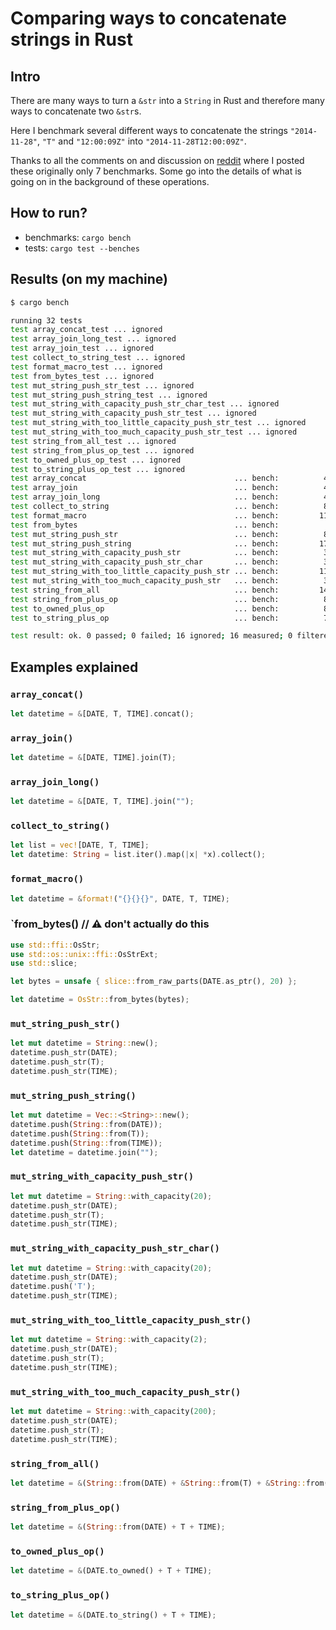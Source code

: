 # Comparing ways to concatenate strings in Rust
## Intro

There are many ways to turn a `&str` into a `String` in Rust and therefore many ways to concatenate two `&str`s.

Here I benchmark several different ways to concatenate the strings `"2014-11-28"`, `"T"` and `"12:00:09Z"` into `"2014-11-28T12:00:09Z"`.

Thanks to all the comments on and discussion on [reddit](https://www.reddit.com/r/rust/comments/48fmta/seven_ways_to_concatenate_strings_in_rust_the/) where I posted these originally only 7 benchmarks. Some go into the details of what is going on in the background of these operations.


## How to run?

* benchmarks: `cargo bench`
* tests: `cargo test --benches`


## Results (on my machine)

```bash
$ cargo bench

running 32 tests
test array_concat_test ... ignored
test array_join_long_test ... ignored
test array_join_test ... ignored
test collect_to_string_test ... ignored
test format_macro_test ... ignored
test from_bytes_test ... ignored
test mut_string_push_str_test ... ignored
test mut_string_push_string_test ... ignored
test mut_string_with_capacity_push_str_char_test ... ignored
test mut_string_with_capacity_push_str_test ... ignored
test mut_string_with_too_little_capacity_push_str_test ... ignored
test mut_string_with_too_much_capacity_push_str_test ... ignored
test string_from_all_test ... ignored
test string_from_plus_op_test ... ignored
test to_owned_plus_op_test ... ignored
test to_string_plus_op_test ... ignored
test array_concat                                 ... bench:          43 ns/iter (+/- 14)
test array_join                                   ... bench:          42 ns/iter (+/- 11)
test array_join_long                              ... bench:          40 ns/iter (+/- 18)
test collect_to_string                            ... bench:          84 ns/iter (+/- 20)
test format_macro                                 ... bench:         112 ns/iter (+/- 34)
test from_bytes                                   ... bench:           1 ns/iter (+/- 0)
test mut_string_push_str                          ... bench:          81 ns/iter (+/- 22)
test mut_string_push_string                       ... bench:         170 ns/iter (+/- 53)
test mut_string_with_capacity_push_str            ... bench:          37 ns/iter (+/- 11)
test mut_string_with_capacity_push_str_char       ... bench:          30 ns/iter (+/- 4)
test mut_string_with_too_little_capacity_push_str ... bench:         114 ns/iter (+/- 41)
test mut_string_with_too_much_capacity_push_str   ... bench:          39 ns/iter (+/- 27)
test string_from_all                              ... bench:         149 ns/iter (+/- 28)
test string_from_plus_op                          ... bench:          85 ns/iter (+/- 37)
test to_owned_plus_op                             ... bench:          80 ns/iter (+/- 40)
test to_string_plus_op                            ... bench:          78 ns/iter (+/- 13)

test result: ok. 0 passed; 0 failed; 16 ignored; 16 measured; 0 filtered out
```

## Examples explained


### `array_concat()`
```rust
let datetime = &[DATE, T, TIME].concat();
```


### `array_join()`
```rust
let datetime = &[DATE, TIME].join(T);
```


### `array_join_long()`
```rust
let datetime = &[DATE, T, TIME].join("");
```


### `collect_to_string()`
```rust
let list = vec![DATE, T, TIME];
let datetime: String = list.iter().map(|x| *x).collect();
```

### `format_macro()`

```rust
let datetime = &format!("{}{}{}", DATE, T, TIME);
```

### `from_bytes() // ⚠️ don't actually do this

```rust
use std::ffi::OsStr;
use std::os::unix::ffi::OsStrExt;
use std::slice;

let bytes = unsafe { slice::from_raw_parts(DATE.as_ptr(), 20) };

let datetime = OsStr::from_bytes(bytes);
```

### `mut_string_push_str()`

```rust
let mut datetime = String::new();
datetime.push_str(DATE);
datetime.push_str(T);
datetime.push_str(TIME);
```

### `mut_string_push_string()`

```rust
let mut datetime = Vec::<String>::new();
datetime.push(String::from(DATE));
datetime.push(String::from(T));
datetime.push(String::from(TIME));
let datetime = datetime.join("");
```

### `mut_string_with_capacity_push_str()`

```rust
let mut datetime = String::with_capacity(20);
datetime.push_str(DATE);
datetime.push_str(T);
datetime.push_str(TIME);
```

### `mut_string_with_capacity_push_str_char()`

```rust
let mut datetime = String::with_capacity(20);
datetime.push_str(DATE);
datetime.push('T');
datetime.push_str(TIME);
```

### `mut_string_with_too_little_capacity_push_str()`

```rust
let mut datetime = String::with_capacity(2);
datetime.push_str(DATE);
datetime.push_str(T);
datetime.push_str(TIME);
```

### `mut_string_with_too_much_capacity_push_str()`

```rust
let mut datetime = String::with_capacity(200);
datetime.push_str(DATE);
datetime.push_str(T);
datetime.push_str(TIME);
```

### `string_from_all()`

```rust
let datetime = &(String::from(DATE) + &String::from(T) + &String::from(TIME));
```

### `string_from_plus_op()`

```rust
let datetime = &(String::from(DATE) + T + TIME);
```

### `to_owned_plus_op()`

```rust
let datetime = &(DATE.to_owned() + T + TIME);
```

### `to_string_plus_op()`

```rust
let datetime = &(DATE.to_string() + T + TIME);
```

